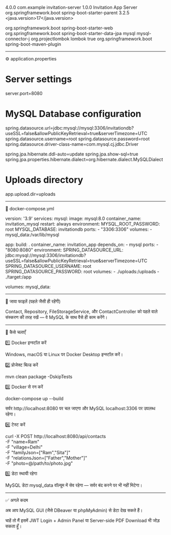 

<project xmlns="http://maven.apache.org/POM/4.0.0" xmlns:xsi="http://www.w3.org/2001/XMLSchema-instance"
  xsi:schemaLocation="http://maven.apache.org/POM/4.0.0 http://maven.apache.org/xsd/maven-4.0.0.xsd">
  <modelVersion>4.0.0</modelVersion>
  <groupId>com.example</groupId>
  <artifactId>invitation-server</artifactId>
  <version>1.0.0</version>
  <name>Invitation App Server</name>
  <parent>
    <groupId>org.springframework.boot</groupId>
    <artifactId>spring-boot-starter-parent</artifactId>
    <version>3.2.5</version>
  </parent>
  <properties>
    <java.version>17</java.version>
  </properties>

  <dependencies>
    <dependency>
      <groupId>org.springframework.boot</groupId>
      <artifactId>spring-boot-starter-web</artifactId>
    </dependency>
    <dependency>
      <groupId>org.springframework.boot</groupId>
      <artifactId>spring-boot-starter-data-jpa</artifactId>
    </dependency>
    <dependency>
      <groupId>mysql</groupId>
      <artifactId>mysql-connector-j</artifactId>
    </dependency>
    <dependency>
      <groupId>org.projectlombok</groupId>
      <artifactId>lombok</artifactId>
      <optional>true</optional>
    </dependency>
  </dependencies>

  <build>
    <plugins>
      <plugin>
        <groupId>org.springframework.boot</groupId>
        <artifactId>spring-boot-maven-plugin</artifactId>
      </plugin>
    </plugins>
  </build>
</project>


---

⚙️ application.properties

# Server settings
server.port=8080

# MySQL Database configuration
spring.datasource.url=jdbc:mysql://mysql:3306/invitationdb?useSSL=false&allowPublicKeyRetrieval=true&serverTimezone=UTC
spring.datasource.username=root
spring.datasource.password=root
spring.datasource.driver-class-name=com.mysql.cj.jdbc.Driver

spring.jpa.hibernate.ddl-auto=update
spring.jpa.show-sql=true
spring.jpa.properties.hibernate.dialect=org.hibernate.dialect.MySQLDialect

# Uploads directory
app.upload.dir=uploads


---

🐋 docker-compose.yml

version: '3.9'
services:
  mysql:
    image: mysql:8.0
    container_name: invitation_mysql
    restart: always
    environment:
      MYSQL_ROOT_PASSWORD: root
      MYSQL_DATABASE: invitationdb
    ports:
      - "3306:3306"
    volumes:
      - mysql_data:/var/lib/mysql

  app:
    build: .
    container_name: invitation_app
    depends_on:
      - mysql
    ports:
      - "8080:8080"
    environment:
      SPRING_DATASOURCE_URL: jdbc:mysql://mysql:3306/invitationdb?useSSL=false&allowPublicKeyRetrieval=true&serverTimezone=UTC
      SPRING_DATASOURCE_USERNAME: root
      SPRING_DATASOURCE_PASSWORD: root
    volumes:
      - ./uploads:/uploads
      - ./target:/app

volumes:
  mysql_data:


---

🧠 जावा फाइलें (पहले जैसी ही रहेंगी)

Contact, Repository, FileStorageService, और ContactController को पहले वाले संस्करण की तरह रखें — वे MySQL के साथ वैसे ही काम करेंगे।


---

🚀 कैसे चलाएँ

1️⃣ Docker इन्स्टॉल करें

Windows, macOS या Linux पर Docker Desktop इन्स्टॉल करें।

2️⃣ प्रोजेक्ट बिल्ड करें

mvn clean package -DskipTests

3️⃣ Docker से रन करें

docker-compose up --build

सर्वर http://localhost:8080 पर चल जाएगा और MySQL localhost:3306 पर उपलब्ध रहेगा।

4️⃣ टेस्ट करें

curl -X POST http://localhost:8080/api/contacts \
  -F "name=Ram" \
  -F "village=Delhi" \
  -F "familyJson=[\"Ram\",\"Sita\"]" \
  -F "relationsJson=[\"Father\",\"Mother\"]" \
  -F "photo=@/path/to/photo.jpg"

5️⃣ डेटा स्थायी रहेगा

MySQL डेटा mysql_data वॉल्यूम में सेव रहेगा — सर्वर बंद करने पर भी नहीं मिटेगा।


---

✅ अगले कदम

अब आप MySQL GUI (जैसे DBeaver या phpMyAdmin) से डेटा देख सकते हैं।

चाहें तो मैं इसमें JWT Login + Admin Panel या Server-side PDF Download भी जोड़ सकता हूँ।
